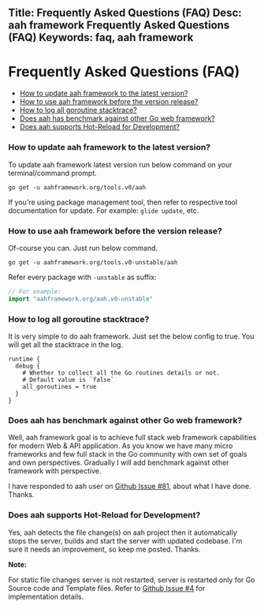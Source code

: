 Title: Frequently Asked Questions (FAQ)
Desc: aah framework Frequently Asked Questions (FAQ)
Keywords: faq, aah framework
---
# Frequently Asked Questions (FAQ)

  * [How to update aah framework to the latest version?](#how-to-update-aah-framework-to-the-latest-version)
  * [How to use aah framework before the version release?](#how-to-use-aah-framework-before-the-version-release)
  * [How to log all goroutine stacktrace?](#how-to-log-all-goroutine-stacktrace)
  * [Does aah has benchmark against other Go web framework?](#does-aah-has-benchmark-against-other-go-web-framework)
  * [Does aah supports Hot-Reload for Development?](#does-aah-supports-hot-reload-for-development)


### How to update aah framework to the latest version?

To update aah framework latest version run below command on your terminal/command prompt.
```
go get -u aahframework.org/tools.v0/aah
```
If you're using package management tool, then refer to respective tool documentation for update. For example: `glide update`, etc.


### How to use aah framework before the version release?

Of-course you can. Just run below command.
```
go get -u aahframework.org/tools.v0-unstable/aah
```

Refer every package with `-unstable` as suffix:
```go
// For example:
import "aahframework.org/aah.v0-unstable"
```

### How to log all goroutine stacktrace?

It is very simple to do aah framework. Just set the below config to true. You will get all the stacktrace in the log.
```
runtime {
  debug {
    # Whether to collect all the Go routines details or not.
    # Default value is `false`
    all_goroutines = true
  }
}
```

### Does aah has benchmark against other Go web framework?

Well, aah framework goal is to achieve full stack web framework capabilities for modern Web & API application. As you know we have many micro frameworks and few full stack in the Go community with own set of goals and own perspectives. Gradually I will add benchmark against other framework with perspective.

I have responded to aah user on [Github Issue #81](https://github.com/go-aah/aah/issues/81#issuecomment-315589889), about what I have done. Thanks.

### Does aah supports Hot-Reload for Development?

Yes, aah detects the file change(s) on aah project then it automatically stops the server, builds and start the server with updated codebase. I'm sure it needs an improvement, so keep me posted. Thanks.

<div class="alert alert-info alert-info-blue">
<p><strong>Note:</strong></p>
<p>For static file changes server is not restarted, server is restarted only for Go Source code and Template files. Refer to <a href="https://github.com/go-aah/aah/issues/4">Github Issue #4</a> for implementation details.</p>
</div>
